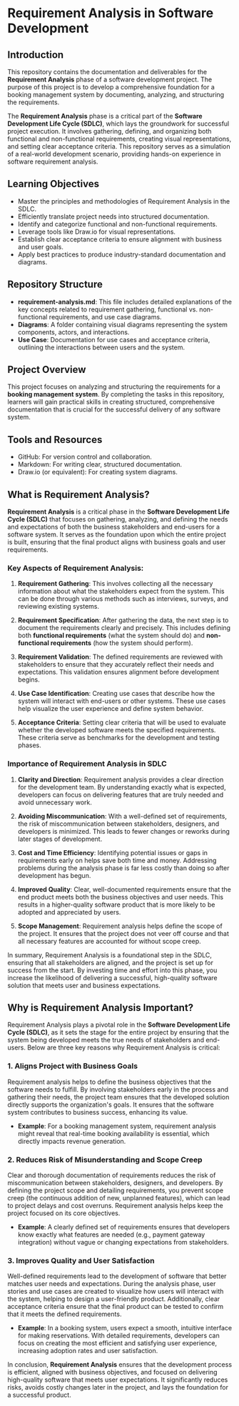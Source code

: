 # Requirement Analysis in Software Development

## Introduction
This repository contains the documentation and deliverables for the **Requirement Analysis** phase of a software development project. The purpose of this project is to develop a comprehensive foundation for a booking management system by documenting, analyzing, and structuring the requirements.

The **Requirement Analysis** phase is a critical part of the **Software Development Life Cycle (SDLC)**, which lays the groundwork for successful project execution. It involves gathering, defining, and organizing both functional and non-functional requirements, creating visual representations, and setting clear acceptance criteria. This repository serves as a simulation of a real-world development scenario, providing hands-on experience in software requirement analysis.

## Learning Objectives
- Master the principles and methodologies of Requirement Analysis in the SDLC.
- Efficiently translate project needs into structured documentation.
- Identify and categorize functional and non-functional requirements.
- Leverage tools like Draw.io for visual representations.
- Establish clear acceptance criteria to ensure alignment with business and user goals.
- Apply best practices to produce industry-standard documentation and diagrams.

## Repository Structure
- **requirement-analysis.md**: This file includes detailed explanations of the key concepts related to requirement gathering, functional vs. non-functional requirements, and use case diagrams.
- **Diagrams**: A folder containing visual diagrams representing the system components, actors, and interactions.
- **Use Case**: Documentation for use cases and acceptance criteria, outlining the interactions between users and the system.

## Project Overview
This project focuses on analyzing and structuring the requirements for a **booking management system**. By completing the tasks in this repository, learners will gain practical skills in creating structured, comprehensive documentation that is crucial for the successful delivery of any software system.

## Tools and Resources
- GitHub: For version control and collaboration.
- Markdown: For writing clear, structured documentation.
- Draw.io (or equivalent): For creating system diagrams.

## What is Requirement Analysis?

**Requirement Analysis** is a critical phase in the **Software Development Life Cycle (SDLC)** that focuses on gathering, analyzing, and defining the needs and expectations of both the business stakeholders and end-users for a software system. It serves as the foundation upon which the entire project is built, ensuring that the final product aligns with business goals and user requirements.

### Key Aspects of Requirement Analysis:
1. **Requirement Gathering**: This involves collecting all the necessary information about what the stakeholders expect from the system. This can be done through various methods such as interviews, surveys, and reviewing existing systems.
   
2. **Requirement Specification**: After gathering the data, the next step is to document the requirements clearly and precisely. This includes defining both **functional requirements** (what the system should do) and **non-functional requirements** (how the system should perform).
   
3. **Requirement Validation**: The defined requirements are reviewed with stakeholders to ensure that they accurately reflect their needs and expectations. This validation ensures alignment before development begins.

4. **Use Case Identification**: Creating use cases that describe how the system will interact with end-users or other systems. These use cases help visualize the user experience and define system behavior.

5. **Acceptance Criteria**: Setting clear criteria that will be used to evaluate whether the developed software meets the specified requirements. These criteria serve as benchmarks for the development and testing phases.

### Importance of Requirement Analysis in SDLC
1. **Clarity and Direction**: Requirement analysis provides a clear direction for the development team. By understanding exactly what is expected, developers can focus on delivering features that are truly needed and avoid unnecessary work.
   
2. **Avoiding Miscommunication**: With a well-defined set of requirements, the risk of miscommunication between stakeholders, designers, and developers is minimized. This leads to fewer changes or reworks during later stages of development.

3. **Cost and Time Efficiency**: Identifying potential issues or gaps in requirements early on helps save both time and money. Addressing problems during the analysis phase is far less costly than doing so after development has begun.

4. **Improved Quality**: Clear, well-documented requirements ensure that the end product meets both the business objectives and user needs. This results in a higher-quality software product that is more likely to be adopted and appreciated by users.

5. **Scope Management**: Requirement analysis helps define the scope of the project. It ensures that the project does not veer off course and that all necessary features are accounted for without scope creep.

In summary, Requirement Analysis is a foundational step in the SDLC, ensuring that all stakeholders are aligned, and the project is set up for success from the start. By investing time and effort into this phase, you increase the likelihood of delivering a successful, high-quality software solution that meets user and business expectations.

## Why is Requirement Analysis Important?

Requirement Analysis plays a pivotal role in the **Software Development Life Cycle (SDLC)**, as it sets the stage for the entire project by ensuring that the system being developed meets the true needs of stakeholders and end-users. Below are three key reasons why Requirement Analysis is critical:

### 1. **Aligns Project with Business Goals**
Requirement analysis helps to define the business objectives that the software needs to fulfill. By involving stakeholders early in the process and gathering their needs, the project team ensures that the developed solution directly supports the organization's goals. It ensures that the software system contributes to business success, enhancing its value.

- **Example**: For a booking management system, requirement analysis might reveal that real-time booking availability is essential, which directly impacts revenue generation.

### 2. **Reduces Risk of Misunderstanding and Scope Creep**
Clear and thorough documentation of requirements reduces the risk of miscommunication between stakeholders, designers, and developers. By defining the project scope and detailing requirements, you prevent scope creep (the continuous addition of new, unplanned features), which can lead to project delays and cost overruns. Requirement analysis helps keep the project focused on its core objectives.

- **Example**: A clearly defined set of requirements ensures that developers know exactly what features are needed (e.g., payment gateway integration) without vague or changing expectations from stakeholders.

### 3. **Improves Quality and User Satisfaction**
Well-defined requirements lead to the development of software that better matches user needs and expectations. During the analysis phase, user stories and use cases are created to visualize how users will interact with the system, helping to design a user-friendly product. Additionally, clear acceptance criteria ensure that the final product can be tested to confirm that it meets the defined requirements.

- **Example**: In a booking system, users expect a smooth, intuitive interface for making reservations. With detailed requirements, developers can focus on creating the most efficient and satisfying user experience, increasing adoption rates and user satisfaction.

In conclusion, **Requirement Analysis** ensures that the development process is efficient, aligned with business objectives, and focused on delivering high-quality software that meets user expectations. It significantly reduces risks, avoids costly changes later in the project, and lays the foundation for a successful product.

